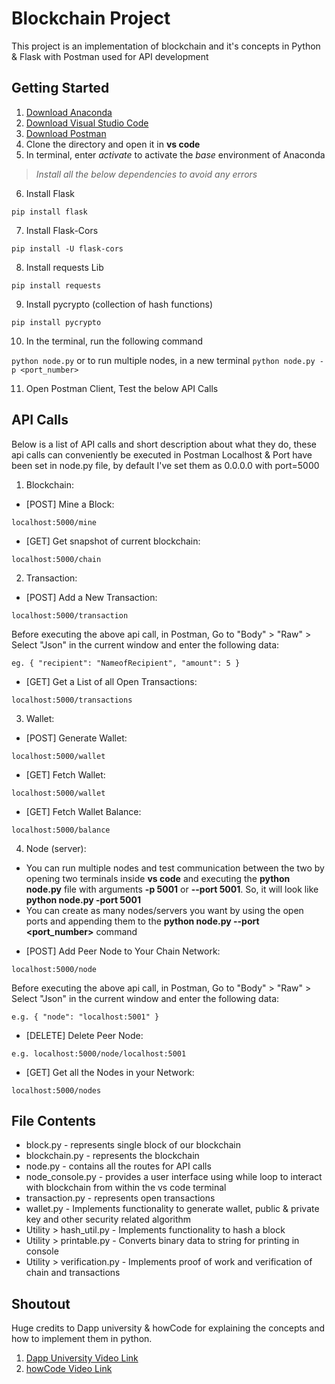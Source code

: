 
# Blockchain Project
This project is an implementation of blockchain and it's concepts in Python & Flask with Postman used for API development

## Getting Started

1. [Download Anaconda](https://www.anaconda.com/distribution/)
2. [Download Visual Studio Code](https://code.visualstudio.com/)
3. [Download Postman](https://www.getpostman.com/)
4. Clone the directory and open it in **vs code**
5. In terminal, enter *activate* to activate the *base* environment of Anaconda
> *Install all the below dependencies to avoid any errors*
6. Install Flask

``` pip install flask ```

7. Install Flask-Cors

``` pip install -U flask-cors	```

8. Install requests Lib

``` pip install requests ```

9. Install pycrypto (collection of hash functions)

``` pip install pycrypto ```

10.  In the terminal, run the following command

` python node.py ` 
or to run multiple nodes, in a new terminal
`python node.py -p <port_number>` 

11. Open Postman Client, Test the below API Calls

## API Calls
Below is a list of API calls and short description about what they do, these api calls can conveniently be executed in Postman
Localhost & Port have been set in node.py file, by default I've set them as 0.0.0.0 with port=5000

1. Blockchain:

* [POST] Mine a Block:

`localhost:5000/mine`

* [GET] Get snapshot of current blockchain:

`localhost:5000/chain`

2. Transaction:

* [POST] Add a New Transaction:

`localhost:5000/transaction`

Before executing the above api call, in Postman, 
Go to "Body" > "Raw" > Select "Json" in the current window and enter the following data:

`
eg. { "recipient": "NameofRecipient",
"amount": 5 }
`

* [GET] Get a List of all Open Transactions:

`localhost:5000/transactions`

3. Wallet:

* [POST] Generate Wallet:

`localhost:5000/wallet`

* [GET] Fetch Wallet:

`localhost:5000/wallet`

* [GET] Fetch Wallet Balance:

`localhost:5000/balance`

4. Node (server):
- You can run multiple nodes and test communication between the two by opening two terminals inside **vs code** and executing the **python node.py** file with arguments **-p 5001** or **--port 5001**. So, it will look like **python node.py -port 5001**
- You can create as many nodes/servers you want by using the open ports and appending them to the **python node.py --port <port_number>** command

* [POST] Add Peer Node to Your Chain Network:

`localhost:5000/node`

Before executing the above api call, in Postman, 
Go to "Body" > "Raw" > Select "Json" in the current window and enter the following data:

`
e.g. { "node": "localhost:5001" }
`

* [DELETE] Delete Peer Node:

`e.g. localhost:5000/node/localhost:5001`

* [GET] Get all the Nodes in your Network:

`localhost:5000/nodes`

## File Contents
* block.py - represents single block of our blockchain
* blockchain.py - represents the blockchain
* node.py - contains all the routes for API calls
* node_console.py - provides a user interface using while loop to interact with blockchain from within the vs code terminal
* transaction.py - represents open transactions
* wallet.py - Implements functionality to generate wallet, public & private key and other security related algorithm
* Utility > hash_util.py - Implements functionality to hash a block 
* Utility > printable.py - Converts binary data to string for printing in console
* Utility > verification.py - Implements proof of work and verification of chain and transactions 

## Shoutout
Huge credits to Dapp university & howCode for explaining the concepts and how to implement them in python. 
1. [Dapp University Video Link](https://www.youtube.com/watch?v=pZSegEXtgAE)
2. [howCode Video Link](https://www.youtube.com/watch?v=b81Ib_oYbFk)
